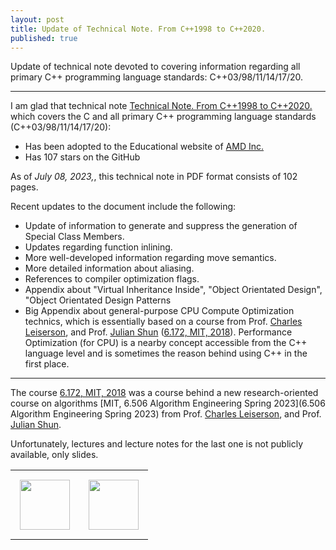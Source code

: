 ```yaml
---
layout: post
title: Update of Technical Note. From C++1998 to C++2020.
published: true
---
```


Update of technical note devoted to covering information regarding all primary C++ programming language standards: C++03/98/11/14/17/20.

---

I am glad that technical note [Technical Note. From C++1998 to C++2020.](https://github.com/burlachenkok/CPP_from_1998_to_2020/blob/main/Cpp-Technical-Note.md#references) which covers the C and all primary C++ programming language standards (C++03/98/11/14/17/20):

* Has been adopted to the Educational website of [AMD Inc.](https://www.amd.com/en.html)
* Has 107 stars on the GitHub

As of *July 08, 2023,*, this technical note in PDF format consists of 102 pages. 

Recent updates to the document include the following:

* Update of information to generate and suppress the generation of Special Class Members.
* Updates regarding function inlining.
* More well-developed information regarding move semantics.
* More detailed information about aliasing.
* References to compiler optimization flags.
* Appendix about "Virtual Inheritance Inside", "Object Orientated Design", "Object Orientated Design Patterns
* Big Appendix about general-purpose CPU Compute Optimization technics, which is essentially based on a course from Prof. [Charles Leiserson](https://people.csail.mit.edu/cel/), and Prof. [Julian Shun](https://people.csail.mit.edu/jshun/) ([6.172, MIT, 2018](https://ocw.mit.edu/courses/6-172-performance-engineering-of-software-systems-fall-2018/)). Performance Optimization (for CPU) is a nearby concept accessible from the C++ language level and is sometimes the reason behind using C++ in the first place.

---

The course [6.172, MIT, 2018](https://ocw.mit.edu/courses/6-172-performance-engineering-of-software-systems-fall-2018/) was a course behind a new research-oriented course on algorithms [MIT, 6.506 Algorithm Engineering Spring 2023](6.506 Algorithm Engineering Spring 2023) from Prof. [Charles Leiserson](https://people.csail.mit.edu/cel/), and Prof. [Julian Shun](https://people.csail.mit.edu/jshun/).

Unfortunately, lectures and lecture notes for the last one is not publicly available, only slides.

<table>
<tr>
<td style="padding: 15px"> <img height="80px" src="https://burlachenkok.github.io/materials/cpp-logo.svg"/></td>
<td style="padding: 15px"> <img height="80px" src="https://burlachenkok.github.io/materials/amd-logo.svg"/> </td> 
</tr>
</table>
